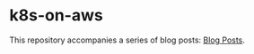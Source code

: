 # k8s-on-aws

This repository accompanies a series of blog posts: [Blog Posts](https://blog.canida.io/kubernetes-on-aws).
